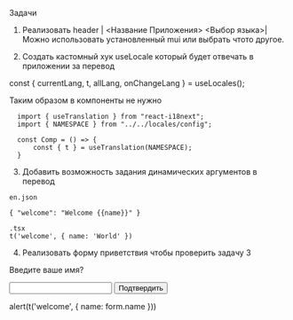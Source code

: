 Задачи
1. Реализовать header
| <Название Приложения>  <Выбор языка>|
Можно использовать установленный mui или выбрать чтото другое.

2. Создать кастомный хук useLocale который будет отвечать в приложении за перевод

  const { currentLang, t, allLang, onChangeLang } = useLocales();

  Таким образом в компоненты не нужно
  ```
    import { useTranslation } from "react-i18next";
    import { NAMESPACE } from "../../locales/config";

    const Comp = () => {
        const { t } = useTranslation(NAMESPACE);
    }
  ```

3. Добавить возможность задания динамических аргументов в перевод
```
en.json

{ "welcome": "Welcome {{name}}" }

.tsx
t('welcome', { name: 'World' })

```

4. Реализовать форму приветствия чтобы проверить задачу 3

<form>
    <p>Введите ваше имя?</p>
    <input name/>
    <button>Подтвердить</button>
</form>

alert(t('welcome', { name: form.name }))



